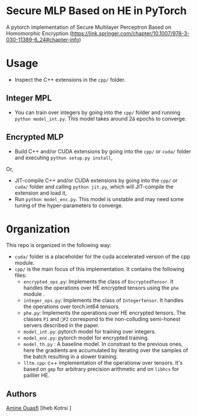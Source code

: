 # Secure MLP Based on HE in PyTorch

A pytorch  implementation of Secure Multilayer Perceptron Based on Homomorphic Encryption (https://link.springer.com/chapter/10.1007/978-3-030-11389-6_24#chapter-info)


# Usage
- Inspect the C++  extensions in the `cpp/`  folder.

## Integer MPL
- You can train over integers by going into the `cpp/` folder and running `python model_int.py`. This model takes around 2à epochs to converge. 
## Encrypted MLP
- Build C++ and/or CUDA extensions by going into the `cpp/` or `cuda/` folder and executing `python setup.py install`,

Or, 

- JIT-compile C++ and/or CUDA extensions by going into the `cpp/` or `cuda/` folder and calling `python jit.py`, which will JIT-compile the extension and load it,
- Run `python model_enc.py`. This model is unstable and may need some tuning of the hyper-parameters to converge.

# 0rganization
This repo is organized in the following way:
- `cuda/` folder is a placeholder for the cuda accelerated version of the cpp module.
- `cpp/`  is the main focus of this implementation. It contains the following files:
    - `encrypted_ops.py`: Implements the class of `EncryptedTensor`. It handles the operations over HE encrypted tensors using the `phe` module .
    - `integer_ops.py`: Implements the class of `IntegerTensor`. It handles the operations over torch.int64 tensors.
    - `phe.py`: Implements the operations over HE encrypted tensors. The classes `P1` and `P2` correspond to the non-colluding semi-honest servers described in the paper. 
    - `model_int.py`: pytorch model for training over integers. 
    - `model_enc.py`: pytorch model for encrypted training. 
    - `model_th.py` : A baseline model. In constrast to the previous ones, here the gradients are accumulated by iterating over the samples of the batch resulting in a slower training. 
    - `lltm.cpp`:  c++ implementation of the operationw over tensors. It's based on `gmp` for arbitrary precision arithmetic  and on `libhcs` for paillier HE. 


## Authors

[Amine Ouasfi](https://github.com/ouasfi)
[Iheb Kotrsi ]
